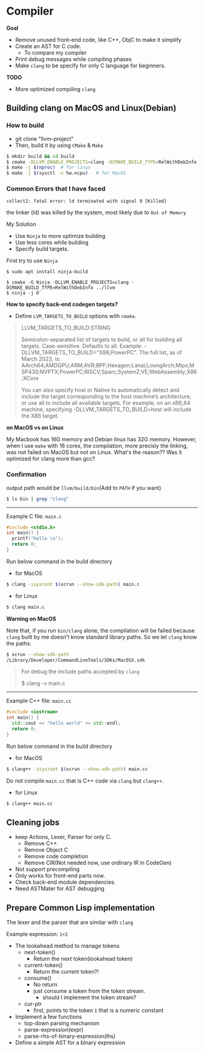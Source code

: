 # Compiler 
**Goal**
- Remove unused front-end code, like C++, ObjC to make it simplify
- Create an AST for C code.
  - To compare my compiler
- Print debug messages while compiling phases
- Make `clang` to be specify for only C language for beginners.

**TODO**
- More optimized compiling `clang`

## Building clang on MacOS and Linux(Debian)
### How to build
- git clone "llvm-project"
- Then, build it by using `CMake` & `Make`

```bash
$ mkdir build && cd build
$ cmake -DLLVM_ENABLE_PROJECTS=clang -DCMAKE_BUILD_TYPE=RelWithDebInfo -DLLVM_TARGETS_TO_BUILD="ARM;X86" -G "Unix Makefiles" ../llvm
$ make -j $(nproc)  # for linux
$ make -j $(sysctl -n hw.ncpu)   # for MacOS
```

### Common Errors that I have faced
```
collect2: fatal error: ld terminated with signal 9 [Killed]
```
the linker (ld) was killed by the system, most likely due to `Out of Memory`

My Solution
- Use `Ninja` to more optimize building
- Use less cores while building
- Specify build targets.

First try to use `Ninja`
```
$ sudo apt install ninja-build

$ cmake -G Ninja -DLLVM_ENABLE_PROJECTS=clang -DCMAKE_BUILD_TYPE=RelWithDebInfo ../llvm
$ ninja -j 8
```
**How to specify back-end codegen targets?**
- Define `LVM_TARGETS_TO_BUILD` options with `cmake`.

> LLVM_TARGETS_TO_BUILD:STRING
> 
> Semicolon-separated list of targets to build, or all for building all targets. Case-sensitive. Defaults to all. Example: -DLLVM_TARGETS_TO_BUILD="X86;PowerPC". The full list, as of March 2023, is: AArch64;AMDGPU;ARM;AVR;BPF;Hexagon;Lanai;LoongArch;Mips;MSP430;NVPTX;PowerPC;RISCV;Sparc;SystemZ;VE;WebAssembly;X86;XCore
>
> You can also specify host or Native to automatically detect and include the target corresponding to the host machine’s architecture, or use all to include all available targets. For example, on an x86_64 machine, specifying -DLLVM_TARGETS_TO_BUILD=host will include the X86 target.

**on MacOS vs on Linux**

My Macbook has 16G memory and Debian linux has 32G memory. However, when I use `make` with 16 cores, the compilation, more precisly the linking, was not failed on MacOS but not on Linux. What's the reason?? Was it optimized for clang more than gcc?

### Confirmation
output path would be `llvm/build/bin`(Add to `PATH` if you want)

```bash
$ ls bin | grep "clang"
```
---
Example C file: `main.c`
```c
#include <stdio.h>
int main() {
  printf("hello \n");
  return 0;
}
```
Run below command in the build directory
- for MacOS
```bash
$ clang -isysroot $(xcrun --show-sdk-path) main.c 
```
- for Linux
```bash
$ clang main.c
```

**Warning on MacOS**

Note that, if you run `bin/clang` alone, the compilation will be failed because `clang` built by me doesn't know standard library paths. So we let `clang` know the paths.
```bash
$ xcrun --show-sdk-path
/Library/Developer/CommandLineTools/SDKs/MacOSX.sdk
```

> For debug the include paths accepted by `clang`
>
> $ clang -v main.c

-----
Example C++ file: `main.cc`
```c++
#include <iostream>
int main() {
  std::cout << "hello world" << std::endl;
  return 0;
}
```

Run below command in the build directory
- for MacOS
```bash
$ clang++ -isysroot $(xcrun --show-sdk-path) main.cc
```
Do not compile `main.cc` that is C++ code via `clang` but `clang++`.

- for Linux
```bash
$ clang++ main.cc
```

## Cleaning jobs
- keep Actions, Lexer, Parser for only C.
  - Remove C++
  - Remove Object C
  - Remove code completion
  - Remove CIR(Not needed now, use ordinary IR in CodeGen)
- Not support precompiling
- Only works for front-end parts now.
- Check back-end module dependencies.
- Need ASTMater for AST debugging


## Prepare Common Lisp implementation
The lexer and the parser that are similar with `clang`

Example expression: `1+2`

- The lookahead method to manage tokens
  - next-token()
    - Return the next token(lookahead token)
  - current-token()
    - Return the current token?!
  - consume()
    - No return
    - just consume a token from the token stream.
      - should I implement the token stream?
  - cur-ptr
    - first, points to the token `1` that is a numeric constant 
- Implement a few functions
  - top-down parsing mechanism
  - parse-expression(expr)
  - parse-rhs-of-binary-expression(lhs)
- Define a simple AST for a binary expression